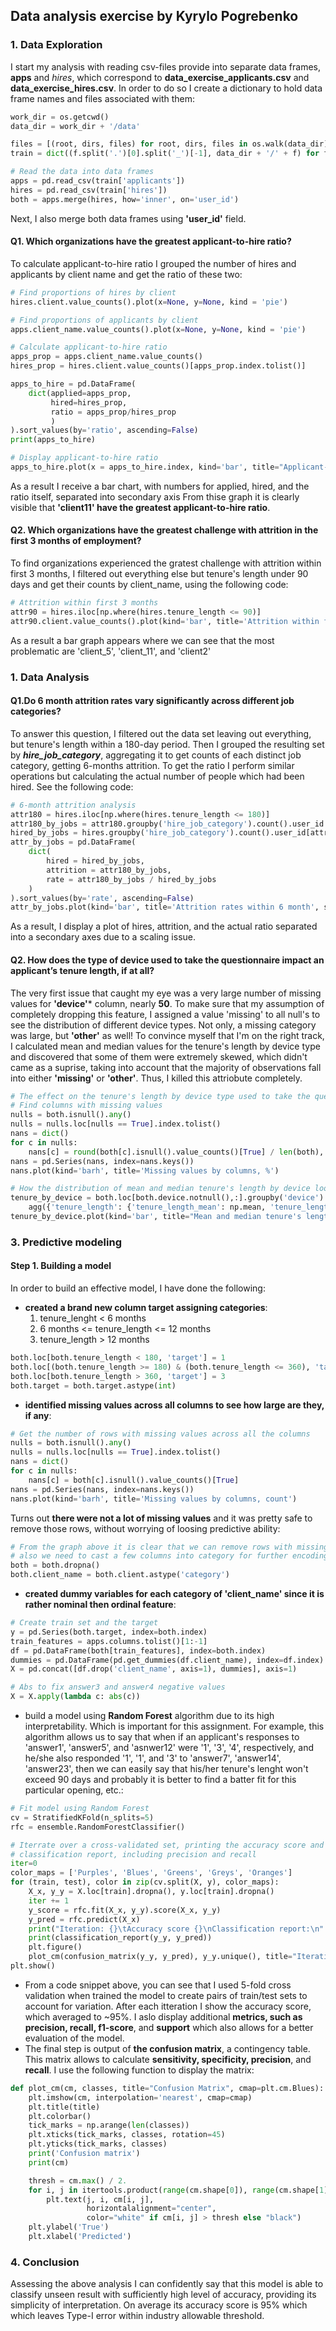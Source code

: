 ## Data analysis exercise by Kyrylo Pogrebenko

### 1. Data Exploration
I start my analysis with reading csv-files provide into separate data frames, **apps** and *hires*, which correspond to 
**data_exercise_applicants.csv** and **data_exercise_hires.csv**. In order to do so I create a dictionary to hold data 
frame names and files associated with them:
```python
work_dir = os.getcwd()
data_dir = work_dir + '/data'

files = [(root, dirs, files) for root, dirs, files in os.walk(data_dir)].pop()[-1]
train = dict((f.split('.')[0].split('_')[-1], data_dir + '/' + f) for f in files)

# Read the data into data frames
apps = pd.read_csv(train['applicants'])
hires = pd.read_csv(train['hires'])
both = apps.merge(hires, how='inner', on='user_id')
```
Next, I also merge both data frames using **'user_id'** field.

#### Q1. Which organizations have the greatest applicant-to-hire ratio?
To calculate applicant-to-hire ratio I grouped the number of hires and applicants by client name and get the ratio of
these two:

```python
# Find proportions of hires by client
hires.client.value_counts().plot(x=None, y=None, kind = 'pie')

# Find proportions of applicants by client
apps.client_name.value_counts().plot(x=None, y=None, kind = 'pie')

# Calculate applicant-to-hire ratio
apps_prop = apps.client_name.value_counts()
hires_prop = hires.client.value_counts()[apps_prop.index.tolist()]

apps_to_hire = pd.DataFrame(
    dict(applied=apps_prop,
         hired=hires_prop,
         ratio = apps_prop/hires_prop
         )
).sort_values(by='ratio', ascending=False)
print(apps_to_hire)

# Display applicant-to-hire ratio
apps_to_hire.plot(x = apps_to_hire.index, kind='bar', title="Applicant-to-hire ratio", secondary_y = 'ratio')
```
As a result I receive a bar chart, with numbers for applied, hired, and the ratio itself, separated into secondary axis 
From thise graph it is clearly visible that **'client11' have the greatest applicant-to-hire ratio**.

#### Q2. Which organizations have the greatest challenge with attrition in the first 3 months of employment?
To find organizations experienced the gratest challenge with attrition within first 3 months, I filtered out everything
else but tenure's length under 90 days and get their counts by client_name, using the following code:
```python
# Attrition within first 3 months
attr90 = hires.iloc[np.where(hires.tenure_length <= 90)]
attr90.client.value_counts().plot(kind='bar', title='Attrition within first 3 months')
```
As a result a bar graph appears where we can see that the most problematic are 'client_5', 'client_11', and 'client2'

### 1. Data Analysis
#### Q1.Do 6 month attrition rates vary significantly across different job categories?
To answer this question, I filtered out the data set leaving out everything, but tenure's length within a 180-day period.
Then I grouped the resulting set by ***hire_job_category***, aggregating it to get counts of each distinct job category,
getting 6-months attrition. To get the ratio I perform similar operations but calculating the actual number of people
which had been hired. See the following code:
```python
# 6-month attrition analysis
attr180 = hires.iloc[np.where(hires.tenure_length <= 180)]
attr180_by_jobs = attr180.groupby('hire_job_category').count().user_id
hired_by_jobs = hires.groupby('hire_job_category').count().user_id[attr180_by_jobs.index.tolist()]
attr_by_jobs = pd.DataFrame(
    dict(
        hired = hired_by_jobs,
        attrition = attr180_by_jobs,
        rate = attr180_by_jobs / hired_by_jobs
    )
).sort_values(by='rate', ascending=False)
attr_by_jobs.plot(kind='bar', title='Attrition rates within 6 month', secondary_y='rate')
```
As a result, I display a plot of hires, attrition, and the actual ratio separated into a secondary axes due to a scaling
issue.

#### Q2. How does the type of device used to take the questionnaire impact an applicant’s tenure length, if at all?
The very first issue that caught my eye was a very large number of missing values for **'device'*** column, nearly **50**.
To make sure that my assumption of completely dropping this feature, I assigned a value 'missing' to all null's to see 
the distribution of different device types. Not only, a missing category was large, but **'other'** as well! To convince
myself that I'm on the right track, I calculated mean and median values for the tenure's length by device type and discovered
that some of them were extremely skewed, which didn't came as a suprise, taking into account that the majority of observations
fall into either **'missing'** or **'other'**. Thus, I killed this attriobute completely.
```python
# The effect on the tenure's length by device type used to take the questionnaire
# Find columns with missing values
nulls = both.isnull().any()
nulls = nulls.loc[nulls == True].index.tolist()
nans = dict()
for c in nulls:
    nans[c] = round(both[c].isnull().value_counts()[True] / len(both), 4) * 100
nans = pd.Series(nans, index=nans.keys())
nans.plot(kind='barh', title='Missing values by columns, %')

# How the distribution of mean and median tenure's length by device looks like?
tenure_by_device = both.loc[both.device.notnull(),:].groupby('device').\
    agg({'tenure_length': {'tenure_length_mean': np.mean, 'tenure_length_median': np.median}})
tenure_by_device.plot(kind='bar', title="Mean and median tenure's length by device, days", xlim=(0, 1000))
```

### 3. Predictive modeling
#### Step 1. Building a model
In order to build an effective model, I have done the following:
- **created a brand new column target assigning categories**:
    1. tenure_lenght < 6 months
    2. 6 months <= tenure_length <= 12 months
    3. tenure_length > 12 months
```python
both.loc[both.tenure_length < 180, 'target'] = 1
both.loc[(both.tenure_length >= 180) & (both.tenure_length <= 360), 'target'] = 2
both.loc[both.tenure_length > 360, 'target'] = 3
both.target = both.target.astype(int)
```
- **identified missing values across all columns to see how large are they, if any**:
```python
# Get the number of rows with missing values across all the columns
nulls = both.isnull().any()
nulls = nulls.loc[nulls == True].index.tolist()
nans = dict()
for c in nulls:
    nans[c] = both[c].isnull().value_counts()[True]
nans = pd.Series(nans, index=nans.keys())
nans.plot(kind='barh', title='Missing values by columns, count')
```
Turns out **there were not a lot of missing values** and it was pretty safe to remove those rows, without worrying of
loosing predictive ability:
```python
# From the graph above it is clear that we can remove rows with missing values as their number is very small
# also we need to cast a few columns into category for further encoding
both = both.dropna()
both.client_name = both.client.astype('category')
```
- **created dummy variables for each category of 'client_name' since it is rather nominal then ordinal feature**:
```python
# Create train set and the target
y = pd.Series(both.target, index=both.index)
train_features = apps.columns.tolist()[1:-1]
df = pd.DataFrame(both[train_features], index=both.index)
dummies = pd.DataFrame(pd.get_dummies(df.client_name), index=df.index)
X = pd.concat([df.drop('client_name', axis=1), dummies], axis=1)

# Abs to fix answer3 and answer4 negative values
X = X.apply(lambda c: abs(c))
```
- build a model using **Random Forest** algorithm due to its high interpretability. Which is important for this assignment.
For example, this algorithm allows us to say that when if an applicant's responses to 'answer1', 'answer5', and 'asnwer12'
were '1', '3', '4', respectively, and he/she also responded '1', '1', and '3' to 'answer7', 'answer14', 'answer23',
then we can easily say that his/her tenure's lenght won't exceed 90 days and probably it is better to find a batter fit 
for this particular opening, etc.:
```python
# Fit model using Random Forest
cv = StratifiedKFold(n_splits=5)
rfc = ensemble.RandomForestClassifier()

# Iterrate over a cross-validated set, printing the accuracy score and
# classification report, including precision and recall
iter=0
color_maps = ['Purples', 'Blues', 'Greens', 'Greys', 'Oranges']
for (train, test), color in zip(cv.split(X, y), color_maps):
    X_x, y_y = X.loc[train].dropna(), y.loc[train].dropna()
    iter += 1
    y_score = rfc.fit(X_x, y_y).score(X_x, y_y)
    y_pred = rfc.predict(X_x)
    print("Iteration: {}\tAccuracy score {}\nClassification report:\n".format(iter, round(y_score, 4)))
    print(classification_report(y_y, y_pred))
    plt.figure()
    plot_cm(confusion_matrix(y_y, y_pred), y_y.unique(), title="Iteration: {}".format(iter), cmap=color)
plt.show()
```
- From a code snippet above, you can see that I used 5-fold cross validation when trained the model to create pairs of 
train/test sets to account for variation. After each itteration I show the accuracy score, which averaged to ~95%. 
I aslo display additional **metrics, such as precision, recall, f1-score**, and **support** which also allows for a
better evaluation of the model.
- The final step is output of **the confusion matrix**, a contingency table. This matrix allows to calculate **sensitivity,
 specificity, precision**, and **recall**. I use the following function to display the matrix:
```python
def plot_cm(cm, classes, title="Confusion Matrix", cmap=plt.cm.Blues):
    plt.imshow(cm, interpolation='nearest', cmap=cmap)
    plt.title(title)
    plt.colorbar()
    tick_marks = np.arange(len(classes))
    plt.xticks(tick_marks, classes, rotation=45)
    plt.yticks(tick_marks, classes)
    print('Confusion matrix')
    print(cm)

    thresh = cm.max() / 2.
    for i, j in itertools.product(range(cm.shape[0]), range(cm.shape[1])):
        plt.text(j, i, cm[i, j],
                 horizontalalignment="center",
                 color="white" if cm[i, j] > thresh else "black")
    plt.ylabel('True')
    plt.xlabel('Predicted')
```

### 4. Conclusion
Assessing the above analysis I can confidently say that this model is able to classify unseen result with sufficiently high 
level of accuracy, providing its simplicity of interpretation. On average its accuracy score is 95% which which leaves Type-I
error within industry allowable threshold.
